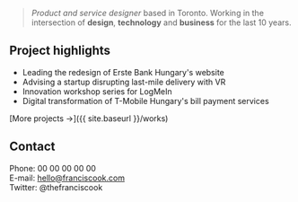 >  *Product and service designer* based in Toronto. Working in the intersection of **design**, **technology** and **business** for the last 10 years.

## Project highlights

* Leading the redesign of Erste Bank Hungary's website 
* Advising a startup disrupting last-mile delivery with VR
* Innovation workshop series for LogMeIn
* Digital transformation of T-Mobile Hungary's bill payment services

[More projects →]({{ site.baseurl }}/works)

## Contact

Phone: 00 00 00 00 00  
E-mail: hello@franciscook.com  
Twitter: @thefranciscook